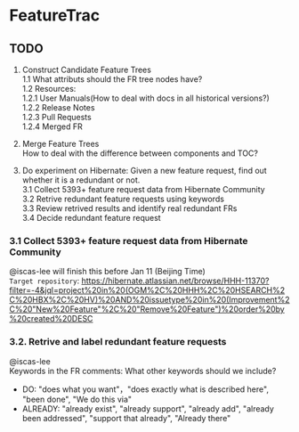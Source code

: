 # FeatureTrac
## TODO
1. Construct Candidate Feature Trees<br>
  1.1 What attributs should the FR tree nodes have?<br>
  1.2 Resources: <br>
    1.2.1 User Manuals(How to deal with docs in all historical versions?)<br>
    1.2.2 Release Notes<br>
    1.2.3 Pull Requests<br>
    1.2.4 Merged FR<br>

2. Merge Feature Trees<br>
How to deal with the difference between components and TOC?

3. Do experiment on Hibernate: Given a new feature request, find out whether it is a redundant or not.<br>
  3.1 Collect 5393+ feature request data from Hibernate Community<br>
  3.2 Retrive redundant feature requests using keywords<br>
  3.3 Review retrived results and identify real redundant FRs<br>
  3.4 Decide redundant feature request<br>

### 3.1 Collect 5393+ feature request data from Hibernate Community
@iscas-lee will finish this before Jan 11 (Beijing Time) <br>
`Target repository`: https://hibernate.atlassian.net/browse/HHH-11370?filter=-4&jql=project%20in%20(OGM%2C%20HHH%2C%20HSEARCH%2C%20HBX%2C%20HV)%20AND%20issuetype%20in%20(Improvement%2C%20"New%20Feature"%2C%20"Remove%20Feature")%20order%20by%20created%20DESC<br>

### 3.2. Retrive and label redundant feature requests
@iscas-lee<br>
Keywords in the FR comments: What other keywords should we include?
* DO: "does what you want"，"does exactly what is described here", "been done", "We do this via"
* ALREADY: "already exist", "already support", "already add", "already been addressed", "support that already", "Already there"

